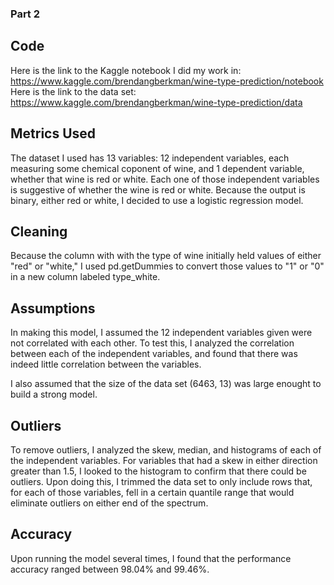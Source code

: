 ### Part 2

## Code
Here is the link to the Kaggle notebook I did my work in: https://www.kaggle.com/brendangberkman/wine-type-prediction/notebook
Here is the link to the data set: https://www.kaggle.com/brendangberkman/wine-type-prediction/data

## Metrics Used
The dataset I used has 13 variables: 12 independent variables, each measuring some chemical coponent of wine, and 1 dependent variable, whether that wine is red or white. Each one of those independent variables is suggestive of whether the wine is red or white. Because the output is binary, either red or white, I decided to use a logistic regression model. 

## Cleaning
Because the column with with the type of wine initially held values of either "red" or "white," I used pd.getDummies to convert those values to "1" or "0" in a new column labeled type_white. 

## Assumptions
In making this model, I assumed the 12 independent variables given were not correlated with each other. To test this, I analyzed the correlation between each of the independent variables, and found that there was indeed little correlation between the variables. 

I also assumed that the size of the data set (6463, 13) was large enought to build a strong model. 

## Outliers
To remove outliers, I analyzed the skew, median, and histograms of each of the independent variables. For variables that had a skew in either direction greater than 1.5, I looked to the histogram to confirm that there could be outliers. Upon doing this, I trimmed the data set to only include rows that, for each of those variables, fell in a certain quantile range that would eliminate outliers on either end of the spectrum. 

## Accuracy
Upon running the model several times, I found that the performance accuracy ranged between 98.04% and 99.46%.